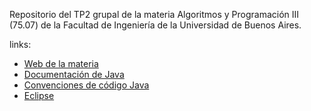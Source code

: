 Repositorio del TP2 grupal de la materia Algoritmos y Programación III (75.07) de la Facultad de Ingeniería de la Universidad de Buenos Aires.

links:
  * [Web de la materia](http://materias.fi.uba.ar/7507/)
  * [Documentación de Java](http://download.oracle.com/javase/6/docs/)
  * [Convenciones de código Java](http://www.oracle.com/technetwork/java/codeconv-138413.html)
  * [Eclipse](http://www.eclipse.org/downloads/packages/eclipse-ide-java-developers/indigosr1)